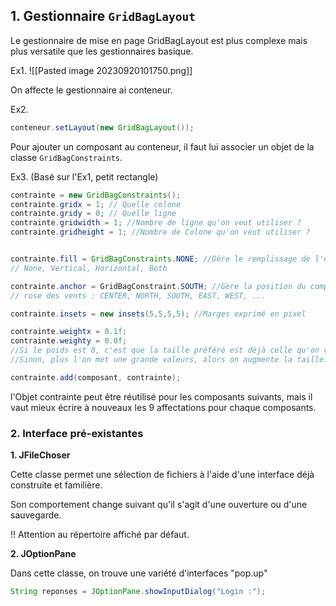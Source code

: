 	
## 1. Gestionnaire `GridBagLayout`

Le gestionnaire de mise en page GridBagLayout est plus complexe mais plus versatile  que les gestionnaires basique. 

Ex1. 
![[Pasted image 20230920101750.png]]

On affecte le gestionnaire ai conteneur.

Ex2.
```java 
conteneur.setLayout(new GridBagLayout());
```

Pour ajouter un composant au conteneur, il faut lui associer un objet de la classe `GridBagConstraints`.

Ex3. (Basé sur l'Ex1, petit rectangle)
```java
contrainte = new GridBagConstraints();
contrainte.gridx = 1; // Quelle colone
contrainte.gridy = 0; // Quelle ligne
contrainte.gridwidth = 1; //Nombre de ligne qu'on veut utiliser ?
contrainte.gridheight = 1; //Nombre de Colone qu'on veut utiliser ?


contrainte.fill = GridBagConstraints.NONE; //Gère le remplissage de l'elt
// None, Vertical, Horizontal, Both

contrainte.anchor = GridBagConstraint.SOUTH; //Gère la position du component
// rose des vents : CENTER, NORTH, SOUTH, EAST, WEST, ...

contrainte.insets = new insets(5,5,5,5); //Marges exprimé en pixel 

contrainte.weightx = 0.1f; 
contrainte.weighty = 0.0f;
//Si le poids est 0, c'est que la taille préféré est déjà celle qu'on veut
//Sinon, plus l'on met une grande valeurs, alors on augmente la taille.

contrainte.add(composant, contrainte);
```

l'Objet contrainte peut être réutilisé pour les composants suivants, mais il vaut mieux écrire à nouveaux les 9 affectations pour chaque composants.

### 2. Interface pré-existantes

**1. JFileChoser**

Cette classe permet une sélection de fichiers à l'aide d'une interface déjà construite et familière.

Son comportement change suivant qu'il s'agit d'une ouverture ou d'une sauvegarde.

!! Attention au répertoire affiché par défaut. 

**2. JOptionPane**

Dans cette classe, on trouve une variété d'interfaces "pop.up"

```java
String reponses = JOptionPane.showInputDialog("Login :");
```
